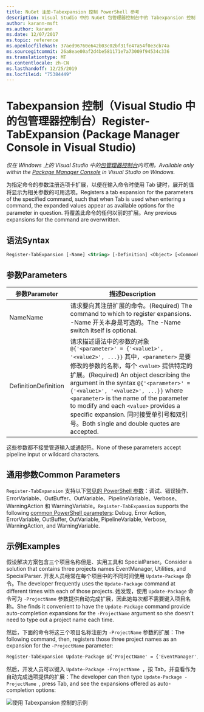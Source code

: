 ```yaml
---
title: NuGet 注册-Tabexpansion 控制 PowerShell 参考
description: Visual Studio 中的 NuGet 包管理器控制台中的 Tabexpansion 控制 PowerShell 命令参考。
author: karann-msft
ms.author: karann
ms.date: 12/07/2017
ms.topic: reference
ms.openlocfilehash: 37aed96760e642b03c02bf31fe47a54f0e3cb74a
ms.sourcegitcommit: 26a8eae00af2d4be581171e7a73009f94534c336
ms.translationtype: MT
ms.contentlocale: zh-CN
ms.lasthandoff: 12/25/2019
ms.locfileid: "75384449"
---
```

# <a name="register-tabexpansion-package-manager-console-in-visual-studio"></a><span data-ttu-id="4c6e0-103">Tabexpansion 控制（Visual Studio 中的包管理器控制台）</span><span class="sxs-lookup"><span data-stu-id="4c6e0-103">Register-TabExpansion (Package Manager Console in Visual Studio)</span></span>

<span data-ttu-id="4c6e0-104">*仅在 Windows 上的 Visual Studio 中的[包管理器控制台](../../consume-packages/install-use-packages-powershell.md)内可用。*</span><span class="sxs-lookup"><span data-stu-id="4c6e0-104">*Available only within the [Package Manager Console](../../consume-packages/install-use-packages-powershell.md) in Visual Studio on Windows.*</span></span>

<span data-ttu-id="4c6e0-105">为指定命令的参数注册选项卡扩展，以便在输入命令时使用 Tab 键时，展开的值将显示为相关参数的可用选项。</span><span class="sxs-lookup"><span data-stu-id="4c6e0-105">Registers a tab expansion for the parameters of the specified command, such that when Tab is used when entering a command, the expanded values appear as available options for the parameter in question.</span></span> <span data-ttu-id="4c6e0-106">将覆盖此命令的任何以前的扩展。</span><span class="sxs-lookup"><span data-stu-id="4c6e0-106">Any previous expansions for the command are overwritten.</span></span>

## <a name="syntax"></a><span data-ttu-id="4c6e0-107">语法</span><span class="sxs-lookup"><span data-stu-id="4c6e0-107">Syntax</span></span>

```ps
Register-TabExpansion [-Name] <String> [-Definition] <Object> [<CommonParameters>]
```

## <a name="parameters"></a><span data-ttu-id="4c6e0-108">参数</span><span class="sxs-lookup"><span data-stu-id="4c6e0-108">Parameters</span></span>

| <span data-ttu-id="4c6e0-109">参数</span><span class="sxs-lookup"><span data-stu-id="4c6e0-109">Parameter</span></span> | <span data-ttu-id="4c6e0-110">描述</span><span class="sxs-lookup"><span data-stu-id="4c6e0-110">Description</span></span> |
| --- | --- |
| <span data-ttu-id="4c6e0-111">Name</span><span class="sxs-lookup"><span data-stu-id="4c6e0-111">Name</span></span> | <span data-ttu-id="4c6e0-112">请求要向其注册扩展的命令。</span><span class="sxs-lookup"><span data-stu-id="4c6e0-112">(Required) The command to which to register expansions.</span></span> <span data-ttu-id="4c6e0-113">-Name 开关本身是可选的。</span><span class="sxs-lookup"><span data-stu-id="4c6e0-113">The -Name switch itself is optional.</span></span> |
| <span data-ttu-id="4c6e0-114">Definition</span><span class="sxs-lookup"><span data-stu-id="4c6e0-114">Definition</span></span> | <span data-ttu-id="4c6e0-115">请求描述语法中的参数的对象 `@{'<parameter>' = {'<value1>', '<value2>', ...}}` 其中，`<parameter>` 是要修改的参数的名称，每个 `<value>` 提供特定的扩展。</span><span class="sxs-lookup"><span data-stu-id="4c6e0-115">(Required) An object describing the argument in the syntax `@{'<parameter>' = {'<value1>', '<value2>', ...}}` where `<parameter>` is the name of the parameter to modify and each `<value>` provides a specific expansion.</span></span> <span data-ttu-id="4c6e0-116">同时接受单引号和双引号。</span><span class="sxs-lookup"><span data-stu-id="4c6e0-116">Both single and double quotes are accepted.</span></span> |

<span data-ttu-id="4c6e0-117">这些参数都不接受管道输入或通配符。</span><span class="sxs-lookup"><span data-stu-id="4c6e0-117">None of these parameters accept pipeline input or wildcard characters.</span></span>

## <a name="common-parameters"></a><span data-ttu-id="4c6e0-118">通用参数</span><span class="sxs-lookup"><span data-stu-id="4c6e0-118">Common Parameters</span></span>

<span data-ttu-id="4c6e0-119">`Register-TabExpansion` 支持以下[常见的 PowerShell 参数](https://go.microsoft.com/fwlink/?LinkID=113216)：调试、错误操作、ErrorVariable、OutBuffer、OutVariable、PipelineVariable、Verbose、WarningAction 和 WarningVariable。</span><span class="sxs-lookup"><span data-stu-id="4c6e0-119">`Register-TabExpansion` supports the following [common PowerShell parameters](https://go.microsoft.com/fwlink/?LinkID=113216): Debug, Error Action, ErrorVariable, OutBuffer, OutVariable, PipelineVariable, Verbose, WarningAction, and WarningVariable.</span></span>

## <a name="examples"></a><span data-ttu-id="4c6e0-120">示例</span><span class="sxs-lookup"><span data-stu-id="4c6e0-120">Examples</span></span>

<span data-ttu-id="4c6e0-121">假设解决方案包含三个项目名称但是、实用工具和 SpecialParser。</span><span class="sxs-lookup"><span data-stu-id="4c6e0-121">Consider a solution that contains three projects names EventManager, Utilities, and SpecialParser.</span></span> <span data-ttu-id="4c6e0-122">开发人员经常在每个项目中的不同时间使用 `Update-Package` 命令。</span><span class="sxs-lookup"><span data-stu-id="4c6e0-122">The developer frequently uses the `Update-Package` command at different times with each of those projects.</span></span> <span data-ttu-id="4c6e0-123">她发现，使用 `Update-Package` 命令可为 `-ProjectName` 参数提供自动完成扩展，因此她每次都不需要键入项目名称。</span><span class="sxs-lookup"><span data-stu-id="4c6e0-123">She finds it convenient to have the `Update-Package` command provide auto-completion expansions for the `-ProjectName` argument so she doesn't need to type out a project name each time.</span></span> 

<span data-ttu-id="4c6e0-124">然后，下面的命令将这三个项目名称注册为 `-ProjectName` 参数的扩展：</span><span class="sxs-lookup"><span data-stu-id="4c6e0-124">The following command, then, registers those three project names as an expansion for the `-ProjectName` parameter:</span></span>

```ps
Register-TabExpansion Update-Package @{'ProjectName' = {'EventManager', 'Utilities', 'SpecialParser'}}    
```

<span data-ttu-id="4c6e0-125">然后，开发人员可以键入 `Update-Package -ProjectName `，按 Tab，并查看作为自动完成选项提供的扩展：</span><span class="sxs-lookup"><span data-stu-id="4c6e0-125">The developer can then type `Update-Package -ProjectName `, press Tab, and see the expansions offered as auto-completion options:</span></span>

![使用 Tabexpansion 控制的示例](media/Register-TabExpansion-Example.png)
